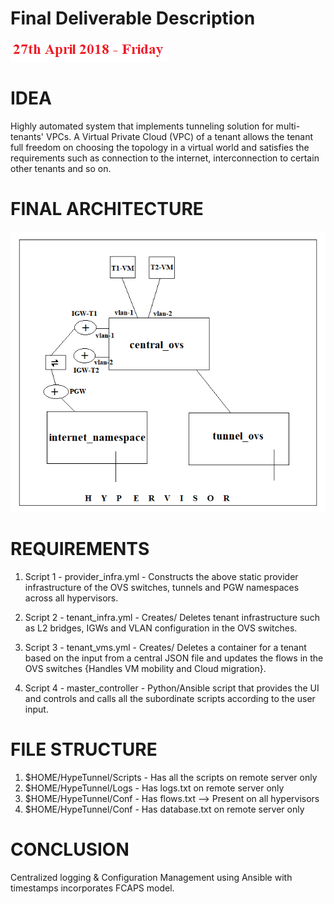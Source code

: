 # Final Deliverable Description
![](https://github.com/kmedidi/HypeTunnel/blob/master/images/FinalDeadline.PNG)

# IDEA
Highly automated system that implements tunneling solution for multi-tenants' VPCs. A Virtual Private Cloud (VPC) of a tenant allows the tenant full freedom on choosing the topology in a virtual world and satisfies the requirements such as connection to the internet, interconnection to certain other tenants and so on. 

# FINAL ARCHITECTURE
![](https://github.com/kmedidi/HypeTunnel/blob/master/images/FinalArchfINAL.png)

# REQUIREMENTS
1. Script 1 - provider_infra.yml - Constructs the above static provider infrastructure of the OVS switches, tunnels and PGW namespaces across all hypervisors.

2. Script 2 - tenant_infra.yml - Creates/ Deletes tenant infrastructure such as L2 bridges, IGWs and VLAN configuration in the OVS switches.

3. Script 3 - tenant_vms.yml - Creates/ Deletes a container for a tenant based on the input from a central JSON file and updates the flows in the OVS switches {Handles VM mobility and Cloud migration}.

4. Script 4 - master_controller - Python/Ansible script that provides the UI and controls and calls all the subordinate scripts according to the user input.

# FILE STRUCTURE
1. $HOME/HypeTunnel/Scripts - Has all the scripts on remote server only
2. $HOME/HypeTunnel/Logs - Has logs.txt on remote server only
3. $HOME/HypeTunnel/Conf - Has flows.txt --> Present on all hypervisors
4. $HOME/HypeTunnel/Conf - Has database.txt on remote server only

# CONCLUSION
Centralized logging & Configuration Management using Ansible with timestamps incorporates FCAPS model. 
